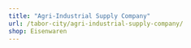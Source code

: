 ```yaml
---
title: "Agri-Industrial Supply Company"
url: /tabor-city/agri-industrial-supply-company/
shop: Eisenwaren
---
```

